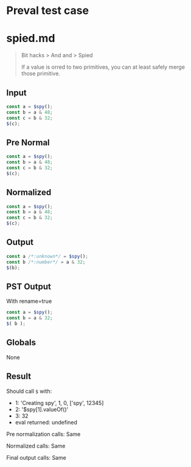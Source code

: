 # Preval test case

# spied.md

> Bit hacks > And and > Spied
>
> If a value is orred to two primitives, you can at least safely merge those primitive.

## Input

`````js filename=intro
const a = $spy();
const b = a & 48;
const c = b & 32;
$(c);
`````

## Pre Normal


`````js filename=intro
const a = $spy();
const b = a & 48;
const c = b & 32;
$(c);
`````

## Normalized


`````js filename=intro
const a = $spy();
const b = a & 48;
const c = b & 32;
$(c);
`````

## Output


`````js filename=intro
const a /*:unknown*/ = $spy();
const b /*:number*/ = a & 32;
$(b);
`````

## PST Output

With rename=true

`````js filename=intro
const a = $spy();
const b = a & 32;
$( b );
`````

## Globals

None

## Result

Should call `$` with:
 - 1: 'Creating spy', 1, 0, ['spy', 12345]
 - 2: '$spy[1].valueOf()'
 - 3: 32
 - eval returned: undefined

Pre normalization calls: Same

Normalized calls: Same

Final output calls: Same
